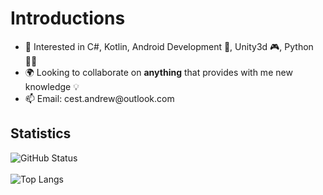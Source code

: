 <h1>Introductions</h1>

<ul>
  <li> 👀 Interested in C#, Kotlin, Android Development 📱, Unity3d 🎮, Python 👨‍💻
  <li> 🌍 Looking to collaborate on <b>anything</b> that provides with me new knowledge 💡
  <li> 📫 Email: cest.andrew@outlook.com
</ul>

<h2>Statistics</h2>

![GitHub Status](https://github-readme-stats.vercel.app/api?username=PurCHES5&theme=dracula&show_icons=true&count_private=true&include_all_commits=true)
<br><br>
![Top Langs](https://github-readme-stats.vercel.app/api/top-langs/?username=PurCHES5&theme=dracula)

